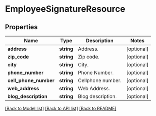 # EmployeeSignatureResource

## Properties
Name | Type | Description | Notes
------------ | ------------- | ------------- | -------------
**address** | **string** | Address. | [optional] 
**zip_code** | **string** | Zip code. | [optional] 
**city** | **string** | City. | [optional] 
**phone_number** | **string** | Phone Number. | [optional] 
**cell_phone_number** | **string** | Cellphone number. | [optional] 
**web_address** | **string** | Web Address. | [optional] 
**blog_description** | **string** | Blog description. | [optional] 

[[Back to Model list]](../README.md#documentation-for-models) [[Back to API list]](../README.md#documentation-for-api-endpoints) [[Back to README]](../README.md)


